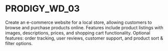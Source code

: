 # PRODIGY_WD_03
Create an e-commerce website for a local store, allowing customers to browse and purchase products online. Features include product listings with images, descriptions, prices, and shopping cart functionality. Optional features: order tracking, user reviews, customer support, and product sort &amp; filter options.
